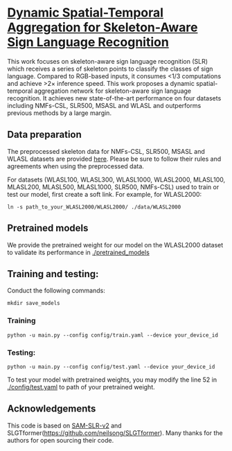 # [Dynamic Spatial-Temporal Aggregation for Skeleton-Aware Sign Language Recognition](https://arxiv.org/pdf/2403.12519.pdf)
This work focuses on skeleton-aware sign language recognition (SLR) which receives a series of skeleton points to classify the classes of sign language. Compared to RGB-based inputs, it consumes <1/3 computations and achieve >2× inference speed. This work proposes a dynamic spatial-temporal aggregation network for skeleton-aware sign language recognition. It achieves new state-of-the-art performance on four datasets including NMFs-CSL, SLR500, MSASL and WLASL and outperforms previous methods by a large margin.
## Data preparation
The preprocessed skeleton data for NMFs-CSL, SLR500, MSASL and WLASL datasets are provided [here](https://mega.nz/folder/JytAARrA#76Ug-Khu-8Eskmrw1HhMCQ). Please be sure to follow their rules and agreements when using the preprocessed data.

For datasets (WLASL100, WLASL300, WLASL1000, WLASL2000, MLASL100, MLASL200, MLASL500, MLASL1000, SLR500, NMFs-CSL) used to train or test our model, first create a soft link. For example, for WLASL2000:
```
ln -s path_to_your_WLASL2000/WLASL2000/ ./data/WLASL2000
```
## Pretrained models
We provide the pretrained weight for our model on the WLASL2000 dataset to validate its performance in [./pretrained_models](./pretrained_models)

## Training and testing:
Conduct the following commands: 
```
mkdir save_models
```
### Training

```
python -u main.py --config config/train.yaml --device your_device_id
```

### Testing:
```
python -u main.py --config config/test.yaml --device your_device_id
```

To test your model with pretrained weights, you may modify the line 52 in [./config/test.yaml](./config/test.yaml) to path of your pretrained weight.

## Acknowledgements

This code is based on [SAM-SLR-v2](https://github.com/jackyjsy/SAM-SLR-v2) and SLGTformer(https://github.com/neilsong/SLGTformer). Many thanks for the authors for open sourcing their code.
